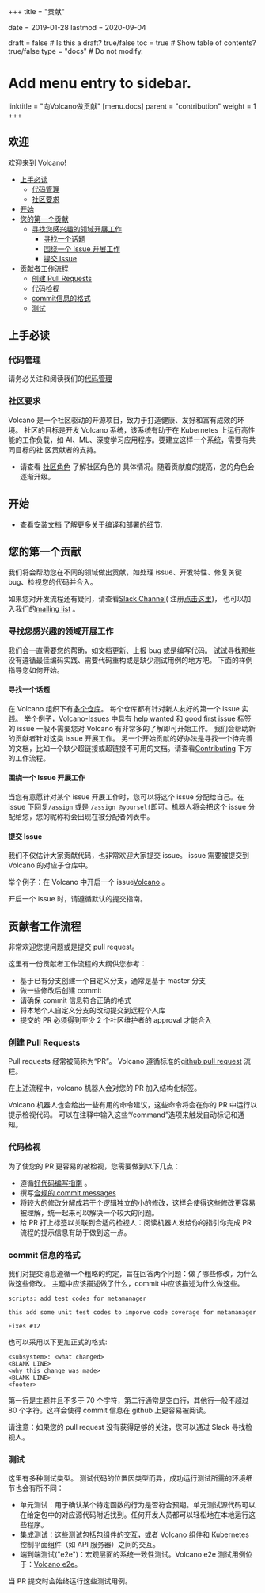 +++
title = "贡献"


date = 2019-01-28
lastmod = 2020-09-04

draft = false  # Is this a draft? true/false
toc = true  # Show table of contents? true/false
type = "docs"  # Do not modify.

# Add menu entry to sidebar.
linktitle = "向Volcano做贡献"
[menu.docs]
  parent = "contribution"
  weight = 1
+++

## 欢迎

欢迎来到 Volcano!

- [上手必读](#上手必读)
  - [代码管理](#代码管理)
  - [社区要求](#社区要求)
- [开始](#开始)
- [您的第一个贡献](#您的第一个贡献)
  - [寻找您感兴趣的领域开展工作](#寻找您感兴趣的领域开展工作)
    - [寻找一个话题](#寻找一个话题)
    - [围绕一个 Issue 开展工作](#围绕一个-issue-开展工作)
    - [提交 Issue](#提交issue)
- [贡献者工作流程](#贡献者工作流程)
  - [创建 Pull Requests](#创建pull-requests)
  - [代码检视](#代码检视)
  - [commit信息的格式](#commit信息的格式)
  - [测试](#测试)

## 上手必读

### 代码管理

请务必关注和阅读我们的[代码管理](https://github.com/volcano-sh/website/blob/master/CODE_OF_CONDUCT.md)

### 社区要求

Volcano 是一个社区驱动的开源项目，致力于打造健康、友好和富有成效的环境。
社区的目标是开发 Volcano 系统，该系统有助于在 Kubernetes 上运行高性能的工作负载，如 AI、ML、深度学习应用程序。要建立这样一个系统，需要有共同目标的社
区贡献者的支持。

- 请查看 [社区角色](https://github.com/volcano-sh/website/blob/master/content/en/docs/community-membership.md) 了解社区角色的
  具体情况。随着贡献度的提高，您的角色会逐渐升级。

## 开始

- 查看[安装文档](https://github.com/volcano-sh/website/blob/master/content/en/docs/deployment.md) 了解更多关于编译和部署的细节.

## 您的第一个贡献

我们将会帮助您在不同的领域做出贡献，如处理 issue、开发特性、修复关键 bug、检视您的代码并合入。

如果您对开发流程还有疑问，请查看[Slack Channel](https://volcano-sh.slack.com)( 注册[点击这里](https://join.slack.com/t/volcano-sh/shared_invite/enQtNTU5NTU3NDU0MTc4LTgzZTQ2MzViNTFmNDg1ZGUyMzcwNjgxZGQ1ZDdhOGE3Mzg1Y2NkZjk1MDJlZTZhZWU5MDg2MWJhMzI3Mjg3ZTk))，
也可以加入我们的[mailing list](https://groups.google.com/forum/#!forum/volcano-sh) 。

### 寻找您感兴趣的领域开展工作

我们会一直需要您的帮助，如文档更新、上报 bug 或是编写代码。
试试寻找那些没有遵循最佳编码实践、需要代码重构或是缺少测试用例的地方吧。
下面的样例指导您如何开始。

#### 寻找一个话题

在 Volcano 组织下有[多个仓库](https://github.com/volcano-sh/)。
每个仓库都有针对新人友好的第一个 issue 实践。
举个例子，[Volcano-Issues](https://github.com/volcano-sh/volcano) 中具有 [help wanted](https://github.com/volcano-sh/volcano/issues?q=is%3Aopen+is%3Aissue+label%3A%22help+wanted%22)
和 [good first issue](https://github.com/volcano-sh/volcano/issues?q=is%3Aopen+is%3Aissue+label%3A%22good+first+issue%22)
标签的 issue 一般不需要您对 Volcano 有非常多的了解即可开始工作。
我们会帮助新的贡献者针对这类 issue 开展工作。
另一个开始贡献的好办法是寻找一个待完善的文档，比如一个缺少超链接或超链接不可用的文档。请查看[Contributing](#contributing) 下方的工作流程。

#### 围绕一个 Issue 开展工作

当您有意愿针对某个 issue 开展工作时，您可以将这个 issue 分配给自己。在 issue 下回复`/assign` 或是 `/assign @yourself`即可。机器人将会把这个 issue
分配给您，您的昵称将会出现在被分配者列表中。

#### 提交 Issue

我们不仅估计大家贡献代码，也非常欢迎大家提交 issue。
issue 需要被提交到 Volcano 的对应子仓库中。

举个例子：在 Volcano 中开启一个 issue[Volcano](https://github.com/volcano-sh/volcano/issues) 。

开启一个 issue 时，请遵循默认的提交指南。

## 贡献者工作流程

非常欢迎您提问题或是提交 pull request。

这里有一份贡献者工作流程的大纲供您参考：

- 基于已有分支创建一个自定义分支，通常是基于 master 分支
- 做一些修改后创建 commit
- 请确保 commit 信息符合正确的格式
- 将本地个人自定义分支的改动提交到远程个人库
- 提交的 PR 必须得到至少 2 个社区维护者的 approval 才能合入

### 创建 Pull Requests

Pull requests 经常被简称为“PR”。
Volcano 遵循标准的[github pull request](https://help.github.com/articles/about-pull-requests/) 流程。

在上述流程中，volcano 机器人会对您的 PR 加入结构化标签。

Volcano 机器人也会给出一些有用的命令建议，这些命令将会在你的 PR 中运行以提示检视代码。
可以在注释中输入这些“/command”选项来触发自动标记和通知。

### 代码检视

为了使您的 PR 更容易的被检视，您需要做到以下几点：

- 遵循[好代码编写指南](https://github.com/golang/go/wiki/CodeReviewComments) 。
- 撰写[合规的 commit messages](https://chris.beams.io/posts/git-commit/)
- 将较大的修改分解成若干个逻辑独立的小的修改，这样会使得这些修改更容易被理解，统一起来可以解决一个较大的问题。
- 给 PR 打上标签以关联到合适的检视人：阅读机器人发给你的指引你完成 PR 流程的提示信息有助于做到这一点。

### commit 信息的格式

我们对提交消息遵循一个粗略的约定，旨在回答两个问题：做了哪些修改，为什么做这些修改。
主题中应该描述做了什么，commit 中应该描述为什么做这些。

```shell
scripts: add test codes for metamanager

this add some unit test codes to imporve code coverage for metamanager

Fixes #12
```

也可以采用以下更加正式的格式:

```shell
<subsystem>: <what changed>
<BLANK LINE>
<why this change was made>
<BLANK LINE>
<footer>
```

第一行是主题并且不多于 70 个字符，第二行通常是空白行，其他行一般不超过 80 个字符。这样会使得 commit 信息在 github 上更容易被阅读。

请注意：如果您的 pull request 没有获得足够的关注，您可以通过 Slack 寻找检视人。

### 测试

这里有多种测试类型。
测试代码的位置因类型而异，成功运行测试所需的环境细节也会有所不同：

- 单元测试：用于确认某个特定函数的行为是否符合预期。单元测试源代码可以在给定包中的对应源代码附近找到。任何开发人员都可以轻松地在本地运行这些程序。
- 集成测试：这些测试包括包组件的交互，或者 Volcano 组件和 Kubernetes 控制平面组件（如 API 服务器）之间的交互。
- 端到端测试("e2e")：宏观层面的系统一致性测试。Volcano e2e 测试用例位于：[Volcano e2e](https://github.com/volcano-sh/volcano/tree/master/test/e2e)。

当 PR 提交时会始终运行这些测试用例。
